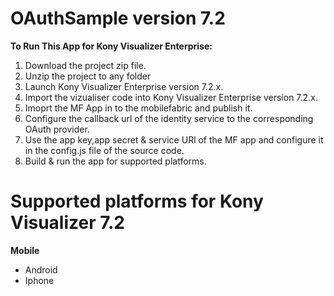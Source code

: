 
# OAuthSample version 7.2
**To Run This App for Kony Visualizer Enterprise:**

1. Download the project zip file.
2. Unzip the project to any folder
3. Launch Kony Visualizer Enterprise version 7.2.x.
4. Import the vizualiser code into Kony Visualizer Enterprise version 7.2.x.
5. Imoprt the MF App in to the mobilefabric and publish it.
6. Configure the callback url of the identity service to the corresponding OAuth provider.
7. Use the app key,app secret & service URl of the MF app and configure it in the config.js file of the source code.
8. Build & run the app for supported platforms.

# Supported platforms for Kony Visualizer 7.2
**Mobile**
 * Android
 * Iphone
